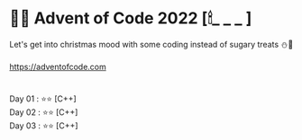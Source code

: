 # 🎄🎅 Advent of Code 2022 [🕯_ _ _ ]

Let's get into christmas mood with some coding instead of sugary treats ⛄🍬 </br>
</br>
https://adventofcode.com </br>

# 
Day 01 : ⭐⭐ [C++] </br>
Day 02 : ⭐⭐ [C++] </br>
Day 03 : ⭐⭐ [C++] </br>
